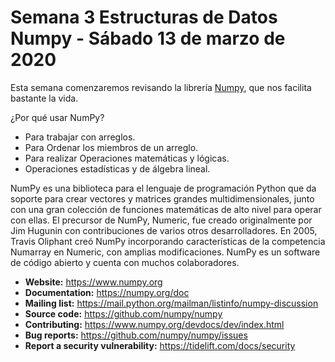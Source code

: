# Semana 3 Estructuras de Datos Numpy - Sábado 13 de marzo de 2020


Esta semana comenzaremos revisando la librería [Numpy](https://es.wikipedia.org/wiki/NumPy), que nos facilita bastante la vida.

¿Por qué usar NumPy?

* Para trabajar con arreglos.
* Para Ordenar los miembros de un arreglo.
* Para realizar Operaciones matemáticas y lógicas.
* Operaciones estadísticas y de álgebra lineal.

NumPy es una biblioteca para el lenguaje de programación Python que da soporte para crear vectores y matrices grandes multidimensionales, junto con una gran colección de funciones matemáticas de alto nivel para operar con ellas. El precursor de NumPy, Numeric, fue creado originalmente por Jim Hugunin con contribuciones de varios otros desarrolladores. En 2005, Travis Oliphant creó NumPy incorporando características de la competencia Numarray en Numeric, con amplias modificaciones. NumPy es un software de código abierto y cuenta con muchos colaboradores.

- **Website:** https://www.numpy.org
- **Documentation:** https://numpy.org/doc
- **Mailing list:** https://mail.python.org/mailman/listinfo/numpy-discussion
- **Source code:** https://github.com/numpy/numpy
- **Contributing:** https://www.numpy.org/devdocs/dev/index.html
- **Bug reports:** https://github.com/numpy/numpy/issues
- **Report a security vulnerability:** https://tidelift.com/docs/security
   
